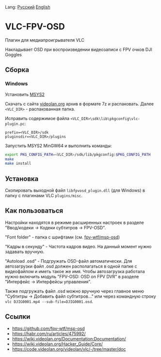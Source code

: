 Lang: [Русский](README.md) [English](README_en.md)

# VLC-FPV-OSD
Плагин для медиапроигрывателя VLC

Накладывает OSD при воспроизведении видеозаписи с FPV очков DJI Goggles

## Сборка
### Windows

Установить [MSYS2](https://www.msys2.org)

Скачать с сайта [videolan.org](https://download.videolan.org/pub/videolan/vlc/) архив в формате 7z и распаковать. Далее `<VLC_DIR>` - распакованная папка.

Исправить содержимое файла `<VLC_DIR>\sdk\lib\pkgconfig\vlc-plugin.pc`:

```
prefix=<VLC_DIR>/sdk
pluginsdir=<VLC_DIR>/plugins
```

Запустить MSYS2 MinGW64 и выполнить команды:

```bash
export PKG_CONFIG_PATH=<VLC_DIR>/sdk/lib/pkgconfig:$PKG_CONFIG_PATH
make
make install
```

## Установка
Скопировать выходной файл `libfpvosd_plugin.dll` (для Windows) в папку с плагинами VLC `plugins/misc`.

## Как пользоваться
Настройки находятся в режиме расширенных настроек в разделе "Ввод/кодеки -> Кодеки субтитров -> FPV-OSD".

"Font folder" - папка с шрифтами (см. [fpv-wtf/msp-osd](https://github.com/fpv-wtf/msp-osd/tree/main/fonts))

"Кадры в секунду" - Частота кадров видео. На данный момент нужно задавать вручную.

"Autoload .osd" - Подгружать OSD-файл автоматически. Для автозагрузки файл .osd должен располагаться в одной папке с видеофайлом и иметь такое же имя. Чтобы автозагрузка работала нужно включить модуль "FPV-OSD: OSD on FPV DVR" в разделе "Интерфейс -> Интерфейсы управления".

Также подгружать файл .osd можно вручную через главное меню "Субтитры -> Добавить файл субтитров..." или через командную строку `vlc DJIG0001.mp4 --sub-file=DJIG0001.osd`.

## Ссылки
* https://github.com/fpv-wtf/msp-osd
* https://habr.com/ru/articles/475992/
* https://wiki.videolan.org/Documentation:Documentation/
* https://wiki.videolan.org/Hacker_Guide/Core/
* https://code.videolan.org/videolan/vlc/-/tree/master/doc
